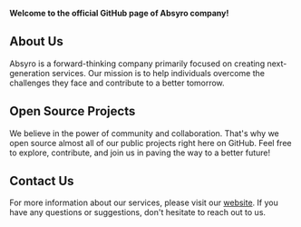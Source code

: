 **Welcome to the official GitHub page of Absyro company!**

## About Us

Absyro is a forward-thinking company primarily focused on creating next-generation services. Our mission is to help individuals overcome the challenges they face and contribute to a better tomorrow.

## Open Source Projects

We believe in the power of community and collaboration. That's why we open source almost all of our public projects right here on GitHub. Feel free to explore, contribute, and join us in paving the way to a better future!

## Contact Us

For more information about our services, please visit our [website](https://absyro.com). If you have any questions or suggestions, don't hesitate to reach out to us.
